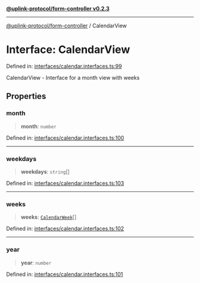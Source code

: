 [**@uplink-protocol/form-controller v0.2.3**](../README.md)

***

[@uplink-protocol/form-controller](../globals.md) / CalendarView

# Interface: CalendarView

Defined in: [interfaces/calendar.interfaces.ts:99](https://github.com/jmkcoder/uplink-protocol-calendar/blob/dfbd1d9163b3335ef17060f21cb7756b2a9c621d/src/interfaces/calendar.interfaces.ts#L99)

CalendarView - Interface for a month view with weeks

## Properties

### month

> **month**: `number`

Defined in: [interfaces/calendar.interfaces.ts:100](https://github.com/jmkcoder/uplink-protocol-calendar/blob/dfbd1d9163b3335ef17060f21cb7756b2a9c621d/src/interfaces/calendar.interfaces.ts#L100)

***

### weekdays

> **weekdays**: `string`[]

Defined in: [interfaces/calendar.interfaces.ts:103](https://github.com/jmkcoder/uplink-protocol-calendar/blob/dfbd1d9163b3335ef17060f21cb7756b2a9c621d/src/interfaces/calendar.interfaces.ts#L103)

***

### weeks

> **weeks**: [`CalendarWeek`](CalendarWeek.md)[]

Defined in: [interfaces/calendar.interfaces.ts:102](https://github.com/jmkcoder/uplink-protocol-calendar/blob/dfbd1d9163b3335ef17060f21cb7756b2a9c621d/src/interfaces/calendar.interfaces.ts#L102)

***

### year

> **year**: `number`

Defined in: [interfaces/calendar.interfaces.ts:101](https://github.com/jmkcoder/uplink-protocol-calendar/blob/dfbd1d9163b3335ef17060f21cb7756b2a9c621d/src/interfaces/calendar.interfaces.ts#L101)
